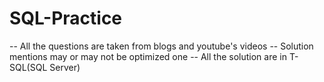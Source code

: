 # SQL-Practice
-- All the questions are taken from blogs and youtube's videos
-- Solution mentions may or may not be optimized one
-- All the solution are in T-SQL(SQL Server) 
